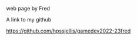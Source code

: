 web page by Fred


A link to my github

<a href="https://github.com/hpssjellis/gamedev2022-23fred">https://github.com/hpssjellis/gamedev2022-23fred</a>






